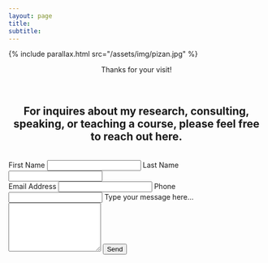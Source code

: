 ```yaml
---
layout: page
title:
subtitle: 
---
```


{% include parallax.html src="/assets/img/pizan.jpg" %}


<p style="text-align:center;">Thanks for your visit!</p>



<br>

<section class="contact-card">
  <h2 style="text-align:center;">For inquires about my research, consulting, speaking, or teaching a course, please feel free to reach out here.</h2>
  <br>
  <form id="contact-form" action="https://formspree.io/f/xyzdybkd" method="POST" novalidate>
    <div class="two-col">
      <label>
        First Name
        <input type="text" name="first_name" autocomplete="given-name" required>
      </label>
      <label>
        Last Name
        <input type="text" name="last_name" autocomplete="family-name" required>
      </label>
    </div>
    <label>
      Email Address
      <input type="email" name="email" autocomplete="email" required>
    </label>
    <label>
      Phone
      <input type="tel" name="phone" autocomplete="tel">
    </label>
    <label>
      Type your message here...
      <textarea name="message" rows="6" required></textarea>
    </label>
    <!-- Anti-spam honeypot (kept hidden) -->
    <input type="text" name="website" tabindex="-1" autocomplete="off" style="position:absolute;left:-5000px;opacity:0">
    <!-- Optional: set email subject in your inbox -->
    <input type="hidden" name="_subject" value="New message from your website">
    <button class="btn btn-primary" type="submit">Send</button>
    <p id="form-status" class="form-status" aria-live="polite"></p>
  </form>
</section>